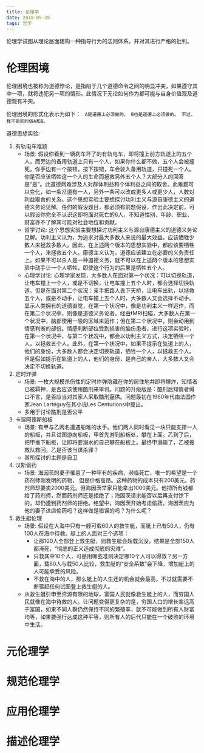 ```yaml
---
title: 伦理学
date: 2018-05-26
tags: 哲学
---
```

伦理学试图从理论层面建构一种指导行为的法则体系，并对其进行严格的批判。
 <!-- more -->

# 伦理困境

伦理困境也被称为道德悖论，是指陷于几个道德命令之间的明显冲突，如果遵守其中一项，就将违犯另一项的情形。此情况下无论如何作为都可能与自身价值观及道德观有冲突。

伦理困境的形式化表示为如下：
    ``` 
    A是道德上必须做的。
    B也是道德上必须做的。
    不过，我不能同时做A和B。
    ```

道德思想实验:
1. 有轨电车难题
    * 场景: 假设你看到一辆刹车坏了的有轨电车，即将撞上前方轨道上的五个人，而旁边的备用轨道上只有一个人，如果你什么都不做，五个人会被撞死。你手边有一个按钮，按下按钮，车会驶入备用轨道，只撞死一个人。你是否应该牺牲这一个人的生命而拯救另外五个人？大部分人的回答是“是”。此道德两难涉及人对群体利益和个体利益之间的取舍。此难题可以变化，如一条岔道有一人，另外一条可以改成更多人或更少人，人数对利益取舍的关系。这个思想实验主要想探讨功利主义与源自康德主义的道德义务论见解。任何的假设题目，都必须有前题假设，作出此决定前，可以假设你完全不认识这即将面对死亡的6人，不知道性别、年龄、职业、财富亦不了解其可能对社会地位和贡献。
    * 哲学讨论: 这个思想实验主要想探讨功利主义与源自康德主义的道德义务论见解。功利主义认为，为追求对最大多数人来说的最大效益，应该牺牲少数人来拯救多数人。因此，在上述两个版本的思想实验中，都应该要牺牲一个人，来拯救五个人。康德主义认为，道德应该建立在必要的义务责任上。如果不可以杀人是一种道德义务，就不可以在上述两个版本的思想实验中动手让一个人牺牲，即使这个行为的后果是牺牲五个人。
    * 心理学讨论: 心理学家发现，大多数人在面对第一个状况：可以切换轨道，让电车撞上一个人，或是不切换，让电车撞上五个人时，都会选择切换轨道。但是在面对第二个状况：亲手把路人丢下天桥，让电车出轨，以拯救五个人，或是不动手，让电车撞上五个人时，大多数人又会选择不动手。显示人类拥有的道德直觉，在第一个状况中，像是功利主义一样运作，而在第二个状况中，则像是道德义务论者。经由fMRI扫瞄，大多数人在第一个状况中，脑部使用一般的区域来运作；但在第二个状况中，则会动用到情感判断的部份。情感判断部位受到损害的脑伤患者，进行这项实验时，在第一个状况中，与第二个状况中，都会以功利主义方式，决定牺牲一个人，以拯救五个人。此外，在第一个状况中，如果不提示在轨道上的人，他们的身份，大多数人都会决定切换轨道，牺牲一个人，以拯救五个人。但是假如提示在轨道上的人，他们的身份，是自己的亲人，大多数人又会决定不切换轨道。
2. 定时炸弹
    * 场景: 一枚大规模杀伤性的定时炸弹隐藏在你的居住地并即将爆炸，知情者已被羁押，是否应该使用酷刑来审讯。问题的升级版是：酷刑后知情者缄口不言，是否应当对其家人采取酷刑逼供。问题最初在1960年代由法国作家Jean Lartéguy在其小说Les Centurions中提出。 
    * 多用于讨论酷刑是否公平
3. 卡涅阿德斯船板
    * 场景: 有甲与乙两名遭遇船难的水手。他们两人同时看见一块只能支撑一人的船板，并且试图游向船板，甲首先游到船板处，攀在上面。乙到了后，把甲推下船板，让即将要溺水的自己攀在船板上。最终甲溺毙了，乙被搜救队救回。乙是否该当谋杀罪？
    * 其所探讨的主题是自卫
4. 汉斯偷药
    * 场景: 海因茨的妻子罹患了一种罕有的疾病，濒临死亡，唯一的希望是一个药剂师刚发明的药物， 但是价格高昂。这种药物的成本只有200美元，药剂师却要卖2000美元。但海因茨举家只能拿出1000美元。他把所有钱都给了药剂师，然而药剂师还是拒绝了；海因茨请求能否以后再支付馀下的，却仍遭到药剂师的拒绝。绝望中，海因茨开始考虑偷药。海因茨应为他的妻子进店偷药吗？这样做是错误的吗？为什么呢？
5. 救生艇伦理
    * 场景: 假设在大海中只有一艘可载60人的救生艇，而艇上已有50人，仍有100人在海中待救。艇上的人面对三个选项：
        * 让那100人全部登上救生艇，则救生艇会超载沉没，结果是全部150人都淹死，“彻底的正义造成彻底的灾难”。
        * 只救其中10个人，可是用哪些准则决定哪10个人可以得救？另一方面，载60人与载50人比较，救生艇的“安全系数”会下降，增加艇上的人可能承受的风险。
        * 不救在海中的人，那么艇上的人生还的机会就会最高，不过就需要不断驱赶任何试图登上救生艇的人。
    * 从救生艇引申至资源有限的地球，富国人民就像救生艇上的人，而穷国人民就像在海中待救的人。让问题变得更复杂的是，穷国人口的增长率远高于富国，如果不同人群仍然保持不同的繁殖率，就不可能做到所有人财富均等，如果要强行达成这种平等，则所有人的后代只能在一个破败的环境中生活。


# 元伦理学

# 规范伦理学

# 应用伦理学

# 描述伦理学
